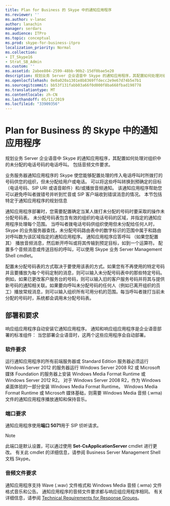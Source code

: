 ```yaml
---
title: Plan for Business 的 Skype 中的通知应用程序
ms.reviewer: ''
ms.author: v-lanac
author: lanachin
manager: serdars
ms.audience: ITPro
ms.topic: conceptual
ms.prod: skype-for-business-itpro
localization_priority: Normal
ms.collection:
- IT_Skype16
- Strat_SB_Admin
ms.custom: ''
ms.assetid: 2abee804-2599-48bb-90b2-15df0bae5e20
description: 规划业务 Server 企业语音中 Skype 的通知应用程序，其配置如何处理对组织中的未分配的电话号码的电话呼叫。 包括音频文件要求。
ms.openlocfilehash: 0e0a020a1301e8b8369ffdecc2e9e67d74b5e7b1
ms.sourcegitcommit: bb53f131fabb03a66f0d000f8ba668fbad190778
ms.translationtype: MT
ms.contentlocale: zh-CN
ms.lasthandoff: 05/11/2019
ms.locfileid: "33909356"
---
```

# <a name="plan-for-the-announcement-application-in-skype-for-business"></a>Plan for Business 的 Skype 中的通知应用程序

规划业务 Server 企业语音中 Skype 的通知应用程序，其配置如何处理对组织中的未分配的电话号码的电话呼叫。 包括音频文件要求。

业务服务器通知应用程序的 Skype 使您能够配置处理的传入电话呼叫时所拨打的号码供您的组织，但未分配给用户或电话。 可以将这些呼叫转换到预确定的目标（电话号码、SIP URI 或语音邮件）和/或播放音频通知。 该通知应用程序帮助您可以避免呼叫者拨错号并听到忙音或 SIP 客户端收到错误消息的情况。 本节包括特定于通知应用程序的规划信息

通知应用程序部署时，您需要配置确定当某人拨打未分配的号码时要采取的操作未分配号码表。 未分配号码表包含有效的组织的电话号码的区域，并指定的通知应用程序处理每个范围。 当呼叫者拨电话号码供组织使用但未分配给任何人时，Skype 的业务服务器查找，未分配号码路由表中的数字标识的范围中属于和路由对呼叫数为该区域指定的通知应用程序。 通知应用程序应答呼叫 （如果您配置其） 播放音频消息，然后断开呼叫或将其传输到预定目标，如到一个运算符。 配置多个音频消息或传送目标的呼叫，可以使用 Skype 业务 Server Management Shell cmdlet。

配置未分配号码表的方式取决于要使用该表的方式。如果您有不再使用的特定号码并且要播放为每个号码定制的消息，则可以输入未分配号码表中的那些特定号码。例如，如果已更改客户服务台的号码，则可以输入旧的客户服务号码并将其与提供新号码的通知相关联。如果要向呼叫未分配号码的任何人（例如已离开组织的员工）播放常规消息，则可以输入组织所有可用分机的范围。每当呼叫者拨打当前未分配的号码时，系统都会调用未分配号码表。

## <a name="deployment-and-requirements"></a>部署和要求

响应组应用程序自动安装它通知应用程序。 通知和响应组应用程序是企业语音部署的标准组件： 当您部署企业语音时，这两个这些应用程序会自动部署。

### <a name="software-requirements"></a>软件要求

运行通知应用程序的所有前端服务器或 Standard Edition 服务器必须运行 Windows Server 2012 的服务器运行 Windows Server 2008 R2 或 Microsoft 媒体 Foundation 的服务器上安装 Windows Media Format Runtime 或Windows Server 2012 R2。 对于 Windows Server 2008 R2，作为 Windows 桌面体验的一部分安装 Windows Media Format Runtime。 Windows Media Format Runtime 或 Microsoft 媒体基础，则需要 Windows Media 音频 (.wma) 文件的通知应用程序播放通知和保持音乐。

### <a name="port-requirements"></a>端口要求

通知应用程序使用**端口 5071**用于 SIP 侦听请求。

> [!NOTE]
> 此端口是默认设置，可以通过使用 **Set-CsApplicationServer** cmdlet 进行更改。 有关此 cmdlet 的详细信息，请参阅 Business Server Management Shell 文档 Skype。

### <a name="audio-file-requirements"></a>音频文件要求

通知应用程序支持 Wave (.wav) 文件格式和 Windows Media 音频 (.wma) 文件格式音乐和公告。 通知应用程序的音频文件要求都与响应组应用程序相同。 有关详细信息，请参阅 [Technical Requirements for Response Groups](https://technet.microsoft.com/library/477488bd-124f-437b-9327-732a0d7271ca.aspx)。


